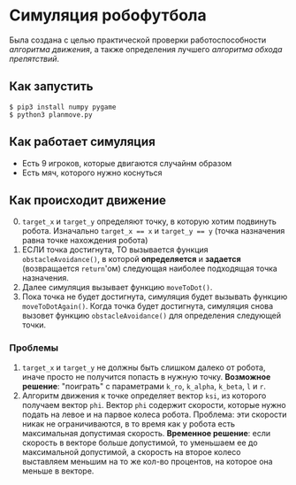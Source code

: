 # Симуляция робофутбола
Была создана с целью практической проверки работоспособности *алгоритма движения*, а также определения лучшего *алгоритма обхода препятствий*.

## Как запустить
```
$ pip3 install numpy pygame
$ python3 planmove.py
```
## Как работает симуляция
* Есть 9 игроков, которые двигаются случайнм образом
* Есть мяч, которого нужно коснуться

## Как происходит движение
0. `target_x` и `target_y` определяют точку, в которую хотим подвинуть робота. Изначально `target_x == x` и `target_y == y` (точка назначения равна точке нахождения робота)
1. ЕСЛИ точка достигнута, ТО вызывается функция `obstacleAvoidance()`, в которой **определяется** и **задается** (возвращается `return`'ом) следующая наиболее подходящая точка назначения.
2. Далее симуляция вызывает функцию `moveToDot()`.
3. Пока точка не будет достигнута, симуляция будет вызывать функцию `moveToDotAgain()`. Когда точка будет достигнута, симуляция снова вызовет функцию `obstacleAvoidance()` для определения следующей точки.

### Проблемы
1. `target_x` и `target_y` не должны быть слишком далеко от робота, иначе просто не получится попасть в нужную точку. **Возможное решение**: "поиграть" с параметрами `k_ro`, `k_alpha`, `k_beta`, `l` и `r`.
2. Алгоритм движения к точке определяет вектор `ksi`, из которого получаем вектор `phi`. Вектор `phi` содержит скорости, которые нужно подать на левое и на парвое колеса робота. Проблема: эти скорости никак не ограничиваются, в то время как у робота есть максимальная допустимая скорость. **Временное решение**: если скорость в векторе больше допустимой, то уменьшаем ее до максимальной допустимой, а скорость на второе колесо выставляем меньшим на то же кол-во процентов, на которое она меньше в векторе.
